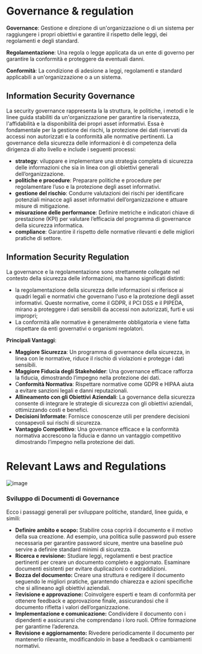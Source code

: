 # Governance & regulation

**Governance**: Gestione e direzione di un'organizzazione o di un sistema per raggiungere i propri obiettivi e garantire il rispetto delle leggi, dei regolamenti e degli standard.

**Regolamentazione**: Una regola o legge applicata da un ente di governo per garantire la conformità e proteggere da eventuali danni.

**Conformità**: La condizione di adesione a leggi, regolamenti e standard applicabili a un'organizzazione o a un sistema.

## Information Security Governance
La security governance rappresenta la la struttura, le politiche, i metodi e le linee guida stabiliti da un'organizzazione per garantire la riservatezza, l'affidabilità e la disponibilità dei propri asset informativi. Essa è fondamentale per la gestione dei rischi, la protezione dei dati riservati da accessi non autorizzati e la conformità alle normative pertinenti. La governance della sicurezza delle informazioni è di competenza della dirigenza di alto livello e include i seguenti processi: 
- **strategy**: viluppare e implementare una strategia completa di sicurezza delle informazioni che sia in linea con gli obiettivi generali dell’organizzazione.
- **politiche e procedure**: Preparare politiche e procedure per regolamentare l’uso e la protezione degli asset informativi.
- **gestione del rischio**: Condurre valutazioni dei rischi per identificare potenziali minacce agli asset informativi dell’organizzazione e attuare misure di mitigazione.
- **misurazione delle performance**: Definire metriche e indicatori chiave di prestazione (KPI) per valutare l’efficacia del programma di governance della sicurezza informatica.
- **compliance**: Garantire il rispetto delle normative rilevanti e delle migliori pratiche di settore.

## Information Security Regulation
La governance e la regolamentazione sono strettamente collegate nel contesto della sicurezza delle informazioni, ma hanno significati distinti: 
- la regolamentazione della sicurezza delle informazioni si riferisce ai quadri legali e normativi che governano l'uso e la protezione degli asset informativi. Queste normative, come il GDPR, il PCI DSS e il PIPEDA, mirano a proteggere i dati sensibili da accessi non autorizzati, furti e usi impropri;
- La conformità alle normative è generalmente obbligatoria e viene fatta rispettare da enti governativi o organismi regolatori.

**Principali Vantaggi**:
- **Maggiore Sicurezza**: Un programma di governance della sicurezza, in linea con le normative, riduce il rischio di violazioni e protegge i dati sensibili.
- **Maggiore Fiducia degli Stakeholder**: Una governance efficace rafforza la fiducia, dimostrando l’impegno nella protezione dei dati.
- C**onformità Normativa**: Rispettare normative come GDPR e HIPAA aiuta a evitare sanzioni legali e danni reputazionali.
- **Allineamento con gli Obiettivi Aziendali**: La governance della sicurezza consente di integrare le strategie di sicurezza con gli obiettivi aziendali, ottimizzando costi e benefici.
- **Decisioni Informate**: Fornisce conoscenze utili per prendere decisioni consapevoli sui rischi di sicurezza.
- **Vantaggio Competitivo**: Una governance efficace e la conformità normativa accrescono la fiducia e danno un vantaggio competitivo dimostrando l’impegno nella protezione dei dati.


# Relevant Laws and Regulations
![image](https://github.com/user-attachments/assets/c4e89ce8-e157-4551-8c96-6799750e90d9)

### Sviluppo di Documenti di Governance
Ecco i passaggi generali per sviluppare politiche, standard, linee guida, e simili:
- **Definire ambito e scopo:** Stabilire cosa coprirà il documento e il motivo della sua creazione. Ad esempio, una politica sulle password può essere necessaria per garantire password sicure, mentre una baseline può servire a definire standard minimi di sicurezza.
- **Ricerca e revisione:** Studiare leggi, regolamenti e best practice pertinenti per creare un documento completo e aggiornato. Esaminare documenti esistenti per evitare duplicazioni o contraddizioni.
- **Bozza del documento:** Creare una struttura e redigere il documento seguendo le migliori pratiche, garantendo chiarezza e azioni specifiche che si allineano agli obiettivi aziendali.
- R**evisione e approvazione:** Coinvolgere esperti e team di conformità per ottenere feedback e approvazione finale, assicurandosi che il documento rifletta i valori dell’organizzazione.
- **Implementazione e comunicazione:** Condividere il documento con i dipendenti e assicurarsi che comprendano i loro ruoli. Offrire formazione per garantirne l’aderenza.
- **Revisione e aggiornamento:** Rivedere periodicamente il documento per mantenerlo rilevante, modificandolo in base a feedback o cambiamenti normativi.
